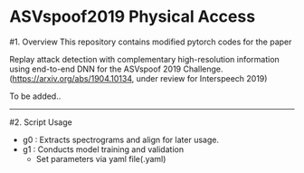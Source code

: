 ASVspoof2019 Physical Access
============================

#1. Overview
This repository contains modified pytorch codes for the paper 

Replay attack detection with complementary high-resolution information using end-to-end DNN for the ASVspoof 2019 Challenge.
(https://arxiv.org/abs/1904.10134, under review for Interspeech 2019)

To be added..
***

#2. Script Usage
* g0 	:  Extracts spectrograms and align for later usage. 
* g1	:  Conducts model training and validation
	+ Set parameters via yaml file(.yaml)

 
